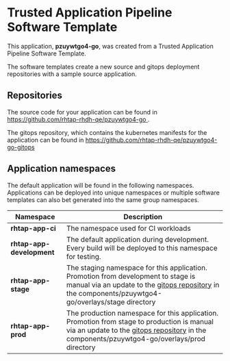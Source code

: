# Trusted Application Pipeline Software Template

This application, **pzuywtgo4-go**, was created from a Trusted Application Pipeline Software Template.

The software templates create a new source and gitops deployment repositories with a sample source application. 

## Repositories

The source code for your application can be found in [https://github.com/rhtap-rhdh-qe/pzuywtgo4-go ](https://github.com/rhtap-rhdh-qe/pzuywtgo4-go ).
 
The gitops repository, which contains the kubernetes manifests for the application can be found in 
[https://github.com/rhtap-rhdh-qe/pzuywtgo4-go-gitops ](https://github.com/rhtap-rhdh-qe/pzuywtgo4-go-gitops ) 

## Application namespaces 

The default application will be found in the following namespaces. Applications can be deployed into unique namespaces or multiple software templates can also bet generated into the same group namespaces.  

|  Namespace   |  Description   |  
| -------- | -------- |
| **rhtap-app-ci** | The namespace used for CI workloads |
| **rhtap-app-development** | The default application during development. Every build will be deployed to this namespace for testing. |
| **rhtap-app-stage** | The staging namespace for this application. Promotion from development to stage is manual via an update to the [gitops repository](https://github.com/rhtap-rhdh-qe/pzuywtgo4-go-gitops ) in the components/pzuywtgo4-go/overlays/stage directory |
| **rhtap-app-prod** | The production namespace for this application. Promotion from stage to production is manual via an update to the [gitops repository](https://github.com/rhtap-rhdh-qe/pzuywtgo4-go-gitops ) in the components/pzuywtgo4-go/overlays/prod directory |